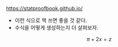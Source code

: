 https://statproofbook.github.io/

- 이런 식으로 책 쓰면 좋을 것 같다. 
- 수식을 어떻게 생성하는지 더 살펴보자. 


$$
\pi + 2 x = z 
$$

